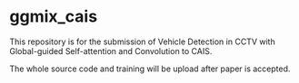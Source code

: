 # ggmix_cais

This repository is for the submission of Vehicle Detection in CCTV with Global-guided Self-attention and Convolution to CAIS.

The whole source code and training will be upload after paper is accepted.
